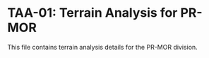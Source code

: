 # TAA-01: Terrain Analysis for PR-MOR

This file contains terrain analysis details for the PR-MOR division.
